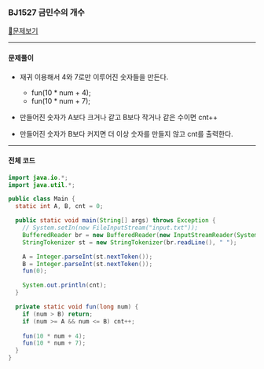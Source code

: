 ### BJ1527 금민수의 개수

[📁문제보기](https://www.acmicpc.net/problem/1527)

---

#### 문제풀이

- 재귀 이용해서 4와 7로만 이루어진 숫자들을 만든다.
  - fun(10 * num + 4);
  - fun(10 * num + 7);

- 만들어진 숫자가 A보다 크거나 같고 B보다 작거나 같은 수이면 cnt++
- 만들어진 숫자가 B보다 커지면 더 이상 숫자를 만들지 않고 cnt를 출력한다.

---

#### 전체 코드

```java
import java.io.*;
import java.util.*;

public class Main {
  static int A, B, cnt = 0;

  public static void main(String[] args) throws Exception {
    // System.setIn(new FileInputStream("input.txt"));
    BufferedReader br = new BufferedReader(new InputStreamReader(System.in));
    StringTokenizer st = new StringTokenizer(br.readLine(), " ");

    A = Integer.parseInt(st.nextToken());
    B = Integer.parseInt(st.nextToken());
    fun(0);

    System.out.println(cnt);
  }

  private static void fun(long num) {
    if (num > B) return;
    if (num >= A && num <= B) cnt++;
      
    fun(10 * num + 4);
    fun(10 * num + 7);
  }
}

```

